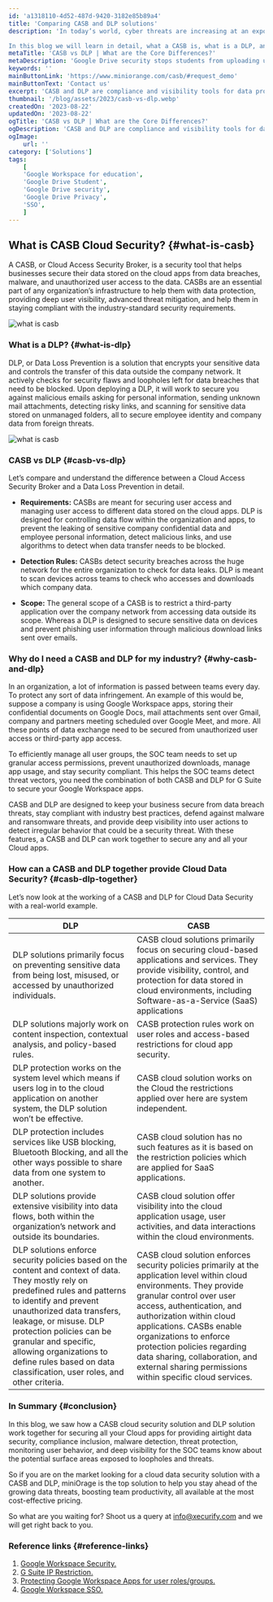 ```yaml
---
id: 'a1318110-4d52-487d-9420-3182e85b89a4'
title: 'Comparing CASB and DLP solutions'
description: 'In today’s world, cyber threats are increasing at an exponential rate causing a scare in the industry where users and their data might fall in the wrong hands leading to catastrophic disasters with data leaks. For creating a safer environment for the user by implementing all the regulatory security standards and rules as stated by their respective industries, organizations turn to use a Cloud Access Security Broker and a Data Loss Prevention tool for security and compliance.

In this blog we will learn in detail, what a CASB is, what is a DLP, and what are the differences between the two, and the benefits of using both of them together for your enterprise.'
metaTitle: 'CASB vs DLP | What are the Core Differences?'
metaDescription: 'Google Drive security stops students from uploading unwanted files on Google Drive assignment folders. This ensures security for Google Workspace for education.'
keywords: ''
mainButtonLink: 'https://www.miniorange.com/casb/#request_demo'
mainButtonText: 'Contact us'
excerpt: 'CASB and DLP are compliance and visibility tools for data protection. CASB secures data stored on the cloud and DLP protects against data misuse on the system.'
thumbnail: '/blog/assets/2023/casb-vs-dlp.webp'
createdOn: '2023-08-22'
updatedOn: '2023-08-22'
ogTitle: 'CASB vs DLP | What are the Core Differences?'
ogDescription: 'CASB and DLP are compliance and visibility tools for data protection. CASB secures data stored on the cloud and DLP protects against data misuse on the system.'
ogImage:
    url: ''
category: ['Solutions']
tags:
    [
	'Google Workspace for education',
    'Google Drive Student',
    'Google Drive security',
    'Google Drive Privacy',
    'SSO',
    ]
---
```


## What is CASB Cloud Security? {#what-is-casb}

A CASB, or Cloud Access Security Broker, is a security tool that helps businesses secure their data stored on the cloud apps from data breaches, malware, and unauthorized user access to the data. CASBs are an essential part of any organization’s infrastructure to help them with data protection, providing deep user visibility, advanced threat mitigation, and help them in staying compliant with the industry-standard security requirements.

![what is casb](/blog/assets/2023/casb-cloud-security.webp)

### What is a DLP? {#what-is-dlp}

DLP, or Data Loss Prevention is a solution that encrypts your sensitive data and controls the transfer of this data outside the company network. It actively checks for security flaws and loopholes left for data breaches that need to be blocked. Upon deploying a DLP, it will work to secure you against malicious emails asking for personal information, sending unknown mail attachments, detecting risky links, and scanning for sensitive data stored on unmanaged folders, all to secure employee identity and company data from foreign threats.

![what is casb](/blog/assets/2023/data-loss-prevention.webp)

### CASB vs DLP {#casb-vs-dlp}

Let’s compare and understand the difference between a Cloud Access Security Broker and a Data Loss Prevention in detail.

- **Requirements:** CASBs are meant for securing user access and managing user access to different data stored on the cloud apps. DLP is designed for controlling data flow within the organization and apps, to prevent the leaking of sensitive company confidential data and employee personal information, detect malicious links, and use algorithms to detect when data transfer needs to be blocked.

- **Detection Rules:** CASBs detect security breaches across the huge network for the entire organization to check for data leaks. DLP is meant to scan devices across teams to check who accesses and downloads which company data.

- **Scope:** The general scope of a CASB is to restrict a third-party application over the company network from accessing data outside its scope. Whereas a DLP is designed to secure sensitive data on devices and prevent phishing user information through malicious download links sent over emails.

### Why do I need a CASB and DLP for my industry? {#why-casb-and-dlp}

In an organization, a lot of information is passed between teams every day. To protect any sort of data infringement. An example of this would be, suppose a company is using Google Workspace apps, storing their confidential documents on Google Docs, mail attachments sent over Gmail, company and partners meeting scheduled over Google Meet, and more. All these points of data exchange need to be secured from unauthorized user access or third-party app access.

To efficiently manage all user groups, the SOC team needs to set up granular access permissions, prevent unauthorized downloads, manage app usage, and stay security compliant. This helps the SOC teams detect threat vectors, you need the combination of both CASB and DLP for G Suite to secure your Google Workspace apps.

CASB and DLP are designed to keep your business secure from data breach threats, stay compliant with industry best practices, defend against malware and ransomware threats, and provide deep visibility into user actions to detect irregular behavior that could be a security threat. With these features, a CASB and DLP can work together to secure any and all your Cloud apps.

### How can a CASB and DLP together provide Cloud Data Security? {#casb-dlp-together}

Let’s now look at the working of a CASB and DLP for Cloud Data Security with a real-world example.

| DLP | CASB |
|-----|-------|
| DLP solutions primarily focus on preventing sensitive data from being lost, misused, or accessed by unauthorized individuals. | CASB cloud solutions primarily focus on securing cloud-based applications and services. They provide visibility, control, and protection for data stored in cloud environments, including Software-as-a-Service (SaaS) applications |
|DLP solutions majorly work on content inspection, contextual analysis, and policy-based rules.|CASB protection rules work on user roles and access-based restrictions for cloud app security.|
|DLP protection works on the system level which means if users log in to the cloud application on another system, the DLP solution won’t be effective.|CASB cloud solution works on the Cloud the restrictions applied over here are system independent.|
|DLP protection includes services like USB blocking, Bluetooth Blocking, and all the other ways possible to share data from one system to another.|CASB cloud solution has no such features as it is based on the restriction policies which are applied for SaaS applications.|
|DLP solutions provide extensive visibility into data flows, both within the organization’s network and outside its boundaries.|CASB cloud solution offer visibility into the cloud application usage, user activities, and data interactions within the cloud environments.|
|DLP solutions enforce security policies based on the content and context of data. They mostly rely on predefined rules and patterns to identify and prevent unauthorized data transfers, leakage, or misuse. DLP protection policies can be granular and specific, allowing organizations to define rules based on data classification, user roles, and other criteria.|CASB cloud solution enforces security policies primarily at the application level within cloud environments. They provide granular control over user access, authentication, and authorization within cloud applications. CASBs enable organizations to enforce protection policies regarding data sharing, collaboration, and external sharing permissions within specific cloud services.|

### In Summary {#conclusion}

In this blog, we saw how a CASB cloud security solution and DLP solution work together for securing all your Cloud apps for providing airtight data security, compliance inclusion, malware detection, threat protection, monitoring user behavior, and deep visibility for the SOC teams know about the potential surface areas exposed to loopholes and threats.

So if you are on the market looking for a cloud data security solution with a CASB and DLP, miniOrage is the top solution to help you stay ahead of the growing data threats, boosting team productivity, all available at the most cost-effective pricing.

So what are you waiting for? Shoot us a query at [info@xecurify.com](info@xecurify.com) and we will get right back to you.

### Reference links  {#reference-links}

1. [Google Workspace Security.](https://www.miniorange.com/reverse-proxy/google-workspace-account-security)
2. [G Suite IP Restriction.](https://www.miniorange.com/blog/secure-access-control-for-google-workspace-gsuite-apps/)
3. [Protecting Google Workspace Apps for user roles/groups.](https://miniorange.medium.com/protecting-google-workspace-apps-based-on-user-roles-groups-1ca9aab2781e)
4. [Google Workspace SSO.](https://www.miniorange.com/google-apps-single-sign-on-(sso))
